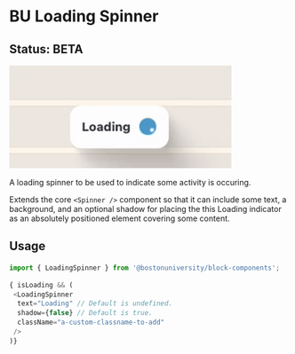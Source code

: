 # BU Loading Spinner

## Status: BETA

![Loading Spinner Component Example](BU_Loading_Spinner.gif)

A loading spinner to be used to indicate some activity is occuring.

Extends the core `<Spinner />` component so that it can include
some text, a background, and an optional shadow for placing the
this Loading indicator as an absolutely positioned element covering
some content.

## Usage

```js
import { LoadingSpinner } from '@bostonuniversity/block-components';
```

```js
{ isLoading && (
 <LoadingSpinner
  text="Loading" // Default is undefined.
  shadow={false} // Default is true.
  className="a-custom-classname-to-add"
 />
)}
```
